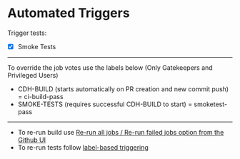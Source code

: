 <!--
 Licensed to Cloudera, Inc. under one
 or more contributor license agreements.  See the NOTICE file
 distributed with this work for additional information
 regarding copyright ownership.  Cloudera, Inc. licenses this file
 to you under the Apache License, Version 2.0 (the
 "License"); you may not use this file except in compliance
 with the License.  You may obtain a copy of the License at

     http://www.apache.org/licenses/LICENSE-2.0

 Unless required by applicable law or agreed to in writing, software
 distributed under the License is distributed on an "AS IS" BASIS,
 WITHOUT WARRANTIES OR CONDITIONS OF ANY KIND, either express or implied.
 See the License for the specific language governing permissions and
 limitations under the License.
-->

Automated Triggers
==============
Trigger tests:
- [x] Smoke Tests
----------
To override the job votes use the labels below (Only Gatekeepers and Privileged Users)
* CDH-BUILD    (starts automatically on PR creation and new commit push)  = ci-build-pass
* SMOKE-TESTS  (requires successful CDH-BUILD to start)                   = smoketest-pass
-----------
* To re-run build use [Re-run all jobs / Re-run failed jobs option from the Github UI](https://cloudera.atlassian.net/wiki/spaces/ENG/pages/10207297891/GitHub+Actions#recheck%2Cre-trigger-in-Github-actions)
* To re-run tests follow [label-based triggering](https://cloudera.atlassian.net/wiki/spaces/ENG/pages/10776412161)
